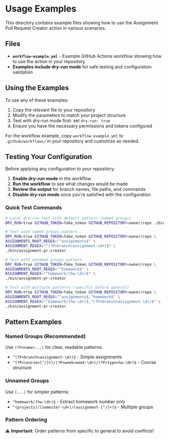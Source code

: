 # Usage Examples

This directory contains example files showing how to use the Assignment Pull
Request Creator action in various scenarios.

## Files

- **`workflow-example.yml`** - Example GitHub Actions workflow showing how to
  use the action in your repository
- **Examples include dry-run mode** for safe testing and configuration
  validation

## Using the Examples

To use any of these examples:

1. Copy the relevant file to your repository
2. Modify the parameters to match your project structure
3. Test with dry-run mode first: set `dry-run: true`
4. Ensure you have the necessary permissions and tokens configured

For the workflow example, copy `workflow-example.yml` to `.github/workflows/` in
your repository and customize as needed.

## Testing Your Configuration

Before applying any configuration to your repository:

1. **Enable dry-run mode** in the workflow
2. **Run the workflow** to see what changes would be made
3. **Review the output** for branch names, file paths, and commands
4. **Disable dry-run mode** once you're satisfied with the configuration

### Quick Test Commands

```bash
# Local dry-run test with default pattern (named groups)
DRY_RUN=true GITHUB_TOKEN=fake_token GITHUB_REPOSITORY=owner/repo ./bin/assignment-pr-creator

# Test with named groups pattern
DRY_RUN=true GITHUB_TOKEN=fake_token GITHUB_REPOSITORY=owner/repo \
ASSIGNMENTS_ROOT_REGEX="^assignments$" \
ASSIGNMENT_REGEX="^(?P<branch>assignment-\d+)$" \
./bin/assignment-pr-creator

# Test with unnamed groups pattern  
DRY_RUN=true GITHUB_TOKEN=fake_token GITHUB_REPOSITORY=owner/repo \
ASSIGNMENTS_ROOT_REGEX="^homework$" \
ASSIGNMENT_REGEX="^homework/(hw-\d+)$" \
./bin/assignment-pr-creator

# Test with multiple patterns (specific before general)
DRY_RUN=true GITHUB_TOKEN=fake_token GITHUB_REPOSITORY=owner/repo \
ASSIGNMENTS_ROOT_REGEX="^assignments$,^homework$" \
ASSIGNMENT_REGEX="^homework/(hw-\d+)$,^(?P<branch>assignment-\d+)$" \
./bin/assignment-pr-creator
```

## Pattern Examples

### Named Groups (Recommended)

Use `(?P<name>...)` for clear, readable patterns:

- `^(?P<branch>assignment-\d+)$` - Simple assignments
- `^(?P<course>[^/]+)/(?P<week>week-\d+)/(?P<type>hw-\d+)$` - Course structure

### Unnamed Groups

Use `(...)` for simpler patterns:

- `^homework/(hw-\d+)$` - Extract homework number only
- `^(projects)/(semester-\d+)/(assignment-[^/]+)$` - Multiple groups

### Pattern Ordering

⚠️ **Important**: Order patterns from specific to general to avoid conflicts!

